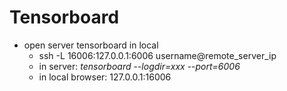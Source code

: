# Tensorboard

- open server tensorboard in local
  - ssh -L 16006:127.0.0.1:6006 username@remote_server_ip
  - in server: *tensorboard* --*logdir=xxx* --*port=6006*
  - in local browser: 127.0.0.1:16006